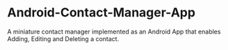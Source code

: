 # Android-Contact-Manager-App
A miniature contact manager implemented as an Android App that enables Adding, Editing and Deleting a contact. 
